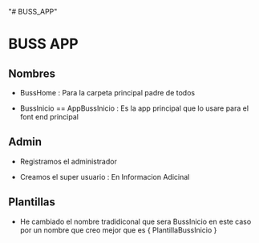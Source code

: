 "# BUSS_APP" 


# BUSS APP

## Nombres 

- BussHome :  Para la carpeta principal padre de todos

- BussInicio == AppBussInicio : Es la app principal que lo usare para el font end principal


## Admin

- Registramos el administrador 

- Creamos el super usuario : En Informacion Adicinal 


## Plantillas 
- He cambiado el nombre tradidiconal que sera BussInicio en este caso por un nombre que creo mejor que es { PlantillaBussInicio }